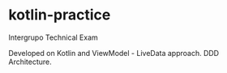 # kotlin-practice
Intergrupo Technical Exam

Developed on Kotlin and ViewModel - LiveData approach. DDD Architecture.
